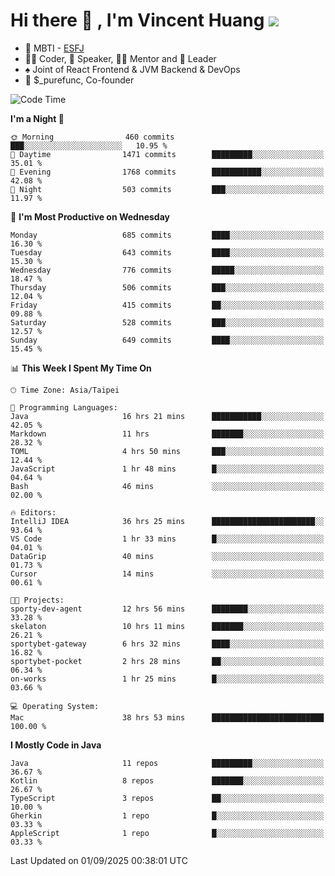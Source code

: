 # Hi there 👋 , I'm Vincent Huang ![](https://komarev.com/ghpvc/?username=Jian-Min-Huang)
- 👀 MBTI - [ESFJ](https://www.16personalities.com/esfj-personality)
- 👨‍💻 Coder, 🎤 Speaker, 👨‍🏫 Mentor and 🚀 Leader
- ♠️ Joint of React Frontend & JVM Backend & DevOps
- 💼 $_purefunc, Co-founder

<!--START_SECTION:waka-->
![Code Time](http://img.shields.io/badge/Code%20Time-5%2C855%20hrs%2018%20mins-blue)

**I'm a Night 🦉** 

```text
🌞 Morning                460 commits         ███░░░░░░░░░░░░░░░░░░░░░░   10.95 % 
🌆 Daytime                1471 commits        █████████░░░░░░░░░░░░░░░░   35.01 % 
🌃 Evening                1768 commits        ███████████░░░░░░░░░░░░░░   42.08 % 
🌙 Night                  503 commits         ███░░░░░░░░░░░░░░░░░░░░░░   11.97 % 
```
📅 **I'm Most Productive on Wednesday** 

```text
Monday                   685 commits         ████░░░░░░░░░░░░░░░░░░░░░   16.30 % 
Tuesday                  643 commits         ████░░░░░░░░░░░░░░░░░░░░░   15.30 % 
Wednesday                776 commits         █████░░░░░░░░░░░░░░░░░░░░   18.47 % 
Thursday                 506 commits         ███░░░░░░░░░░░░░░░░░░░░░░   12.04 % 
Friday                   415 commits         ██░░░░░░░░░░░░░░░░░░░░░░░   09.88 % 
Saturday                 528 commits         ███░░░░░░░░░░░░░░░░░░░░░░   12.57 % 
Sunday                   649 commits         ████░░░░░░░░░░░░░░░░░░░░░   15.45 % 
```


📊 **This Week I Spent My Time On** 

```text
🕑︎ Time Zone: Asia/Taipei

💬 Programming Languages: 
Java                     16 hrs 21 mins      ███████████░░░░░░░░░░░░░░   42.05 % 
Markdown                 11 hrs              ███████░░░░░░░░░░░░░░░░░░   28.32 % 
TOML                     4 hrs 50 mins       ███░░░░░░░░░░░░░░░░░░░░░░   12.44 % 
JavaScript               1 hr 48 mins        █░░░░░░░░░░░░░░░░░░░░░░░░   04.64 % 
Bash                     46 mins             ░░░░░░░░░░░░░░░░░░░░░░░░░   02.00 % 

🔥 Editors: 
IntelliJ IDEA            36 hrs 25 mins      ███████████████████████░░   93.64 % 
VS Code                  1 hr 33 mins        █░░░░░░░░░░░░░░░░░░░░░░░░   04.01 % 
DataGrip                 40 mins             ░░░░░░░░░░░░░░░░░░░░░░░░░   01.73 % 
Cursor                   14 mins             ░░░░░░░░░░░░░░░░░░░░░░░░░   00.61 % 

🐱‍💻 Projects: 
sporty-dev-agent         12 hrs 56 mins      ████████░░░░░░░░░░░░░░░░░   33.28 % 
skelaton                 10 hrs 11 mins      ███████░░░░░░░░░░░░░░░░░░   26.21 % 
sportybet-gateway        6 hrs 32 mins       ████░░░░░░░░░░░░░░░░░░░░░   16.82 % 
sportybet-pocket         2 hrs 28 mins       ██░░░░░░░░░░░░░░░░░░░░░░░   06.34 % 
on-works                 1 hr 25 mins        █░░░░░░░░░░░░░░░░░░░░░░░░   03.66 % 

💻 Operating System: 
Mac                      38 hrs 53 mins      █████████████████████████   100.00 % 
```

**I Mostly Code in Java** 

```text
Java                     11 repos            █████████░░░░░░░░░░░░░░░░   36.67 % 
Kotlin                   8 repos             ███████░░░░░░░░░░░░░░░░░░   26.67 % 
TypeScript               3 repos             ██░░░░░░░░░░░░░░░░░░░░░░░   10.00 % 
Gherkin                  1 repo              █░░░░░░░░░░░░░░░░░░░░░░░░   03.33 % 
AppleScript              1 repo              █░░░░░░░░░░░░░░░░░░░░░░░░   03.33 % 
```




 Last Updated on 01/09/2025 00:38:01 UTC
<!--END_SECTION:waka-->
